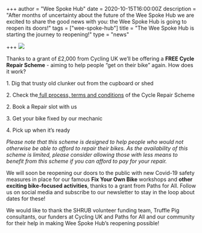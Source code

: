+++
author = "Wee Spoke Hub"
date = 2020-10-15T16:00:00Z
description = "After months of uncertainty about the future of the Wee Spoke Hub we are excited to share the good news with you: the Wee Spoke Hub is going to reopen its doors!"
tags = ["wee-spoke-hub"]
title = "The Wee Spoke Hub is starting the journey to reopening!"
type = "news"

+++
![](https://res.cloudinary.com/shrub-co-op/image/upload/v1568759594/shrubcoop.org/media/Untitled_design_biphum.png)

Thanks to a grant of £2,000 from Cycling UK we’ll be offering a **FREE Cycle Repair Scheme** - aiming to help people “get on their bike” again. How does it work?

1\. Dig that trusty old clunker out from the cupboard or shed

2\. Check the[ full process, terms and conditions](https://res.cloudinary.com/shrub-co-op/image/upload/v1602775388/shrubcoop.org/media/Cycle_Repair_Scheme_at_Wee_Spoke_Hub_dnl4v3.pdf) of the Cycle Repair Scheme

2\. Book a Repair slot with us

3\. Get your bike fixed by our mechanic

4\. Pick up when it’s ready

_Please note that this scheme is designed to help people who would not otherwise be able to afford to repair their bikes. As the availability of this scheme is limited, please consider allowing those with less means to benefit from this scheme if you can afford to pay for your repair._

We will soon be reopening our doors to the public with new Covid-19 safety measures in place for our famous **Fix Your Own Bike** workshops and **other exciting bike-focused activities**, thanks to a grant from Paths for All. Follow us on social media and subscribe to our newsletter to stay in the loop about dates for these!

We would like to thank the SHRUB volunteer funding team, Truffle Pig consultants, our funders at Cycling UK and Paths for All and our community for their help in making Wee Spoke Hub’s reopening possible!